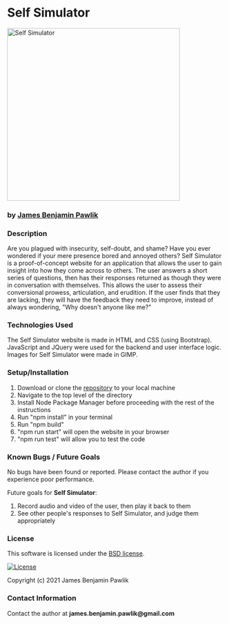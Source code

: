 # __Self Simulator__

<img src="src/assets/images/osmo.png" alt="Self Simulator" title="Self Simulator" width="400">

### by [James Benjamin Pawlik](http://github.com/jbpawlik)


### __Description__
Are you plagued with insecurity, self-doubt, and shame? Have you ever wondered if your mere presence bored and annoyed others? Self Simulator is a proof-of-concept website for an application that allows the user to gain insight into how they come across to others. The user answers a short series of questions, then has their responses returned as though they were in conversation with themselves. This allows the user to assess their conversional prowess, articulation, and erudition. If the user finds that they are lacking, they will have the feedback they need to improve, instead of always wondering, "Why doesn't anyone like me?"

### __Technologies Used__
The Self Simulator website is made in HTML and CSS (using Bootstrap). JavaScript and JQuery were used for the backend and user interface logic. Images for Self Simulator were made in GIMP.

### __Setup/Installation__
1. Download or clone the [repository](http://github.com/jbpawlik/self-simulator) to your local machine
2. Navigate to the top level of the directory
3. Install Node Package Manager before proceeding with the rest of the instructions
4. Run "npm install" in your terminal
5. Run "npm build"
6. "npm run start" will open the website in your browser
7. "npm run test" will allow you to test the code


### __Known Bugs / Future Goals__
No bugs have been found or reported. Please contact the author if you experience poor performance.

Future goals for __Self Simulator__:
1. Record audio and video of the user, then play it back to them
2. See other people's responses to Self Simulator, and judge them appropriately

### __License__
This software is licensed under the [BSD license](license.txt).

[![License](https://img.shields.io/badge/License-BSD%202--Clause-orange.svg)](https://opensource.org/licenses/BSD-2-Clause)

Copyright (c) 2021 James Benjamin Pawlik

### __Contact Information__
Contact the author at __james.benjamin.pawlik@gmail.com__

